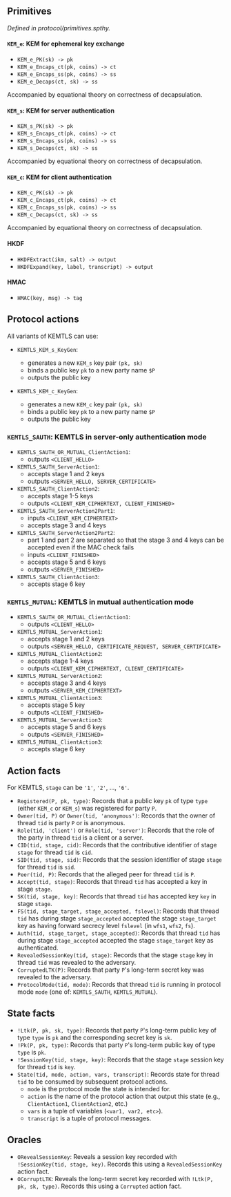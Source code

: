 ## Primitives

*Defined in protocol/primitives.spthy.*

#### `KEM_e`: KEM for ephemeral key exchange

- `KEM_e_PK(sk) -> pk`
- `KEM_e_Encaps_ct(pk, coins) -> ct`
- `KEM_e_Encaps_ss(pk, coins) -> ss`
- `KEM_e_Decaps(ct, sk) -> ss`

Accompanied by equational theory on correctness of decapsulation.

#### `KEM_s`: KEM for server authentication

- `KEM_s_PK(sk) -> pk`
- `KEM_s_Encaps_ct(pk, coins) -> ct`
- `KEM_s_Encaps_ss(pk, coins) -> ss`
- `KEM_s_Decaps(ct, sk) -> ss`

Accompanied by equational theory on correctness of decapsulation.

#### `KEM_c`: KEM for client authentication

- `KEM_c_PK(sk) -> pk`
- `KEM_c_Encaps_ct(pk, coins) -> ct`
- `KEM_c_Encaps_ss(pk, coins) -> ss`
- `KEM_c_Decaps(ct, sk) -> ss`

Accompanied by equational theory on correctness of decapsulation.

#### HKDF

- `HKDFExtract(ikm, salt) -> output`
- `HKDFExpand(key, label, transcript) -> output`

#### HMAC

- `HMAC(key, msg) -> tag`

## Protocol actions

All variants of KEMTLS can use:

- `KEMTLS_KEM_s_KeyGen`:
	- generates a new `KEM_s` key pair `(pk, sk)`
	- binds a public key `pk` to a new party name `$P`
	- outputs the public key

- `KEMTLS_KEM_c_KeyGen`:
	- generates a new `KEM_c` key pair `(pk, sk)`
	- binds a public key `pk` to a new party name `$P`
	- outputs the public key

### `KEMTLS_SAUTH`: KEMTLS in server-only authentication mode

- `KEMTLS_SAUTH_OR_MUTUAL_ClientAction1`:
	- outputs `<CLIENT_HELLO>`
- `KEMTLS_SAUTH_ServerAction1`:
	- accepts stage 1 and 2 keys
	- outputs `<SERVER_HELLO, SERVER_CERTIFICATE>`
- `KEMTLS_SAUTH_ClientAction2`:
	- accepts stage 1-5 keys
	- outputs `<CLIENT_KEM_CIPHERTEXT, CLIENT_FINISHED>`
- `KEMTLS_SAUTH_ServerAction2Part1`:
	- inputs `<CLIENT_KEM_CIPHERTEXT>`
	- accepts stage 3 and 4 keys
- `KEMTLS_SAUTH_ServerAction2Part2`:
	- part 1 and part 2 are separated so that the stage 3 and 4 keys can be accepted even if the MAC check fails
	- inputs `<CLIENT_FINISHED>`
	- accepts stage 5 and 6 keys
	- outputs `<SERVER_FINISHED>`
- `KEMTLS_SAUTH_ClientAction3`: 
	- accepts stage 6 key

### `KEMTLS_MUTUAL`: KEMTLS in mutual authentication mode

- `KEMTLS_SAUTH_OR_MUTUAL_ClientAction1`:
	- outputs `<CLIENT_HELLO>`
- `KEMTLS_MUTUAL_ServerAction1`:
	- accepts stage 1 and 2 keys
	- outputs `<SERVER_HELLO, CERTIFICATE_REQUEST, SERVER_CERTIFICATE>`
- `KEMTLS_MUTUAL_ClientAction2`:
	- accepts stage 1-4 keys
	- outputs `<CLIENT_KEM_CIPHERTEXT, CLIENT_CERTIFICATE>`
- `KEMTLS_MUTUAL_ServerAction2`:
	- accepts stage 3 and 4 keys
	- outputs `<SERVER_KEM_CIPHERTEXT>`
- `KEMTLS_MUTUAL_ClientAction3`:
	- accepts stage 5 key
	- outputs `<CLIENT_FINISHED>`
- `KEMTLS_MUTUAL_ServerAction3`:
	- accepts stage 5 and 6 keys
	- outputs `<SERVER_FINISHED>`
- `KEMTLS_MUTUAL_ClientAction3`: 
	- accepts stage 6 key

## Action facts

For KEMTLS, `stage` can be `'1'`, `'2'`, ..., `'6'`.

- `Registered(P, pk, type)`: Records that a public key `pk` of type `type` (either `KEM_c` or `KEM_s`) was registered for party `P`.
- `Owner(tid, P)` or `Owner(tid, 'anonymous')`: Records that the owner of thread `tid` is party `P` or is anonymous.
- `Role(tid, 'client')` or `Role(tid, 'server')`: Records that the role of the party in thread `tid` is a client or a server.
- `CID(tid, stage, cid)`: Records that the contributive identifier of stage `stage` for thread `tid` is `cid`.
- `SID(tid, stage, sid)`: Records that the session identifier of stage `stage` for thread `tid` is `sid`.
- `Peer(tid, P)`: Records that the alleged peer for thread `tid` is `P`.
- `Accept(tid, stage)`: Records that thread `tid` has accepted a key in stage `stage`.
- `SK(tid, stage, key)`: Records that thread `tid` has accepted key `key` in stage `stage`.
- `FS(tid, stage_target, stage_accepted, fslevel)`: Records that thread `tid` has during stage `stage_accepted` accepted the stage `stage_target` key as having forward secrecy level `fslevel` (in `wfs1`, `wfs2`, `fs`).
- `Auth(tid, stage_target, stage_accepted)`: Records that thread `tid` has during stage `stage_accepted` accepted the stage `stage_target` key as authenticated.
- `RevealedSessionKey(tid, stage)`: Records that the stage `stage` key in thread `tid` was revealed to the adversary.
- `CorruptedLTK(P)`: Records that party `P`'s long-term secret key was revealed to the adversary.
- `ProtocolMode(tid, mode)`: Records that thread `tid` is running in protocol mode `mode` (one of: `KEMTLS_SAUTH`, `KEMTLS_MUTUAL`).

## State facts

- `!Ltk(P, pk, sk, type)`: Records that party `P`'s long-term public key of type `type` is `pk` and the corresponding secret key is `sk`.
- `!Pk(P, pk, type)`: Records that party `P`'s long-term public key of type `type` is `pk`.
- `!SessionKey(tid, stage, key)`: Records that the stage `stage` session key for thread `tid` is `key`.
- `State(tid, mode, action, vars, transcript)`: Records state for thread `tid` to be consumed by subsequent protocol actions. 
	- `mode` is the protocol mode the state is intended for.
	- `action` is the name of the protocol action that output this state (e.g., `ClientAction1`, `ClientAction2`, etc.)
	- `vars` is a tuple of variables (`<var1, var2, etc>`).
	- `transcript` is a tuple of protocol messages.

## Oracles

- `ORevealSessionKey`: Reveals a session key recorded with `!SessionKey(tid, stage, key)`. Records this using a `RevealedSessionKey` action fact.
- `OCorruptLTK`: Reveals the long-term secret key recorded with `!Ltk(P, pk, sk, type)`. Records this using a `Corrupted` action fact.
